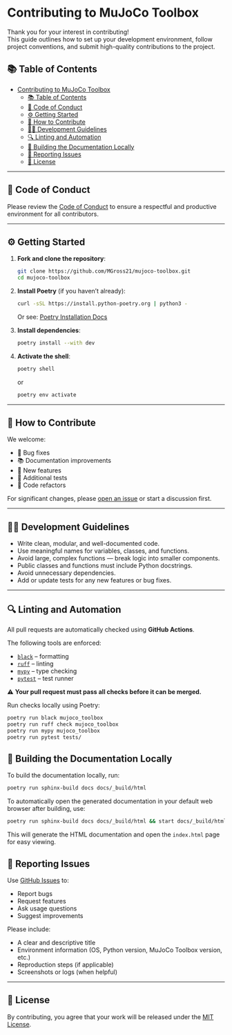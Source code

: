 # Contributing to MuJoCo Toolbox

Thank you for your interest in contributing!  
This guide outlines how to set up your development environment, follow project conventions, and submit high-quality contributions to the project.

## 📚 Table of Contents

- [Contributing to MuJoCo Toolbox](#contributing-to-mujoco-toolbox)
  - [📚 Table of Contents](#-table-of-contents)
  - [📜 Code of Conduct](#-code-of-conduct)
  - [⚙️ Getting Started](#️-getting-started)
  - [🚀 How to Contribute](#-how-to-contribute)
  - [🧑‍💻 Development Guidelines](#-development-guidelines)
  - [🔍 Linting and Automation](#-linting-and-automation)
  - [📖 Building the Documentation Locally](#-building-the-documentation-locally)
  - [🐞 Reporting Issues](#-reporting-issues)
  - [📄 License](#-license)

---

## 📜 Code of Conduct

Please review the [Code of Conduct](https://github.com/MGross21/mujoco-toolbox/blob/main/CODE_OF_CONDUCT.md) to ensure a respectful and productive environment for all contributors.

---

## ⚙️ Getting Started

1. **Fork and clone the repository**:

    ```bash
    git clone https://github.com/MGross21/mujoco-toolbox.git
    cd mujoco-toolbox
    ```

2. **Install Poetry** (if you haven’t already):

    ```bash
    curl -sSL https://install.python-poetry.org | python3 -
    ```

    Or see: [Poetry Installation Docs](https://python-poetry.org/docs/#installation)

3. **Install dependencies**:

    ```bash
    poetry install --with dev
    ```

4. **Activate the shell**:

    ```bash
    poetry shell
    ```

    or

    ```bash
    poetry env activate
    ```

---

## 🚀 How to Contribute

We welcome:

- 🐛 Bug fixes
- 📚 Documentation improvements
- 🚀 New features
- 🧪 Additional tests
- 🔧 Code refactors

For significant changes, please [open an issue](https://github.com/MGross21/mujoco-toolbox/issues/new) or start a discussion first.

---

## 🧑‍💻 Development Guidelines

- Write clean, modular, and well-documented code.
- Use meaningful names for variables, classes, and functions.
- Avoid large, complex functions — break logic into smaller components.
- Public classes and functions must include Python docstrings.
- Avoid unnecessary dependencies.
- Add or update tests for any new features or bug fixes.

---

## 🔍 Linting and Automation

All pull requests are automatically checked using **GitHub Actions**.

The following tools are enforced:

- [`black`](https://black.readthedocs.io/) – formatting
- [`ruff`](https://docs.astral.sh/ruff/) – linting
- [`mypy`](http://mypy-lang.org/) – type checking
- [`pytest`](https://docs.pytest.org/) – test runner

⚠️ **Your pull request must pass all checks before it can be merged.**

Run checks locally using Poetry:

```bash
poetry run black mujoco_toolbox
poetry run ruff check mujoco_toolbox
poetry run mypy mujoco_toolbox
poetry run pytest tests/
```

## 📖 Building the Documentation Locally

To build the documentation locally, run:

```bash
poetry run sphinx-build docs docs/_build/html
```

To automatically open the generated documentation in your default web browser after building, use:

```bash
poetry run sphinx-build docs docs/_build/html && start docs/_build/html/index.html
```

This will generate the HTML documentation and open the `index.html` page for easy viewing.

## 🐞 Reporting Issues

Use [GitHub Issues](https://github.com/MGross21/mujoco-toolbox/issues) to:

- Report bugs
- Request features
- Ask usage questions
- Suggest improvements

Please include:

- A clear and descriptive title
- Environment information (OS, Python version, MuJoCo Toolbox version, etc.)
- Reproduction steps (if applicable)
- Screenshots or logs (when helpful)

---

## 📄 License

By contributing, you agree that your work will be released under the
[MIT License](https://github.com/MGross21/mujoco-toolbox/blob/main/LICENSE).
